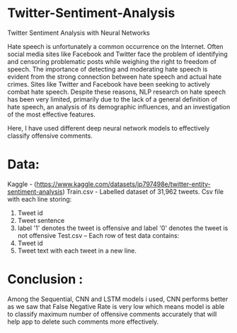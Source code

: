 # Twitter-Sentiment-Analysis
Twitter Sentiment Analysis with Neural Networks

Hate speech is unfortunately a common occurrence on the Internet. Often social media sites like Facebook and Twitter face the problem of identifying and censoring problematic posts while weighing the right to freedom of speech. The importance of detecting and moderating hate speech is evident from the strong connection between hate speech and actual hate crimes. Sites like Twitter and Facebook have been seeking to actively combat hate speech. Despite these reasons, NLP research on hate speech has been very limited, primarily due to the lack of a general definition of hate speech, an analysis of its demographic influences, and an investigation of the most effective features.

Here, I have used different deep neural network models to effectively classify offensive comments.

# Data: 
Kaggle - (https://www.kaggle.com/datasets/jp797498e/twitter-entity-sentiment-analysis)
Train.csv - Labelled dataset of 31,962 tweets. Csv file with each line storing:
1.	Tweet id
2.	Tweet sentence
3.	label '1' denotes the tweet is offensive and label '0' denotes the tweet is not offensive 
Test.csv – Each row of test data contains:
1.	Tweet id
2.	Tweet text with each tweet in a new line.

# Conclusion :
Among the Sequential, CNN and LSTM models i used, CNN performs better as we saw that False Negative Rate is very low which means model is able to classify maximum number of offensive comments accurately that will help app to delete such comments more effectively.

